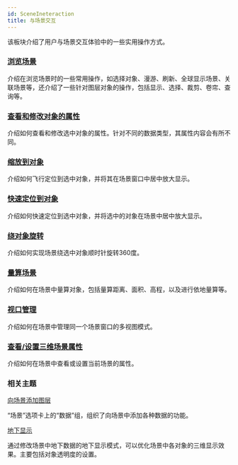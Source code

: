 ```yaml
---
id: SceneIneteraction
title: 与场景交互  
---  
```

该板块介绍了用户与场景交互体验中的一些实用操作方式。

### [浏览场景](../BrowseScene/BrowseScene)

介绍在浏览场景时的一些常用操作，如选择对象、漫游、刷新、全球显示场景、关联场景等，还介绍了一些针对图层对象的操作，包括显示、选择、裁剪、卷帘、查询等。

### [查看和修改对象的属性](Obj_Property)

介绍如何查看和修改选中对象的属性。针对不同的数据类型，其属性内容会有所不同。

### [缩放到对象](Obj_FlyTo)

介绍如何飞行定位到选中对象，并将其在场景窗口中居中放大显示。

### [快速定位到对象](Obj_LocateTo)

介绍如何快速定位到选中对象，并将选中的对象在场景中居中放大显示。

### [绕对象旋转](Obj_GoAround)

介绍如何实现场景绕选中对象顺时针旋转360度。

### [量算场景](Measuregroup)

介绍如何在场景中量算对象，包括量算距离、面积、高程，以及进行依地量算等。

### [视口管理](../BrowseScene/ViewportManage)

介绍如何在场景中管理同一个场景窗口的多视图模式。

### [查看/设置三维场景属性](../AdvancedSceneSetting/Option)

介绍如何在场景中查看或设置当前场景的属性。

###  相关主题

 [向场景添加图层](../LayersManagement/AddingData)

“场景”选项卡上的“数据”组，组织了向场景中添加各种数据的功能。

 [地下显示](../AdvancedSceneSetting/Underground)

通过修改场景中地下数据的地下显示模式，可以优化场景中各对象的三维显示效果。主要包括对象透明度的设置。






